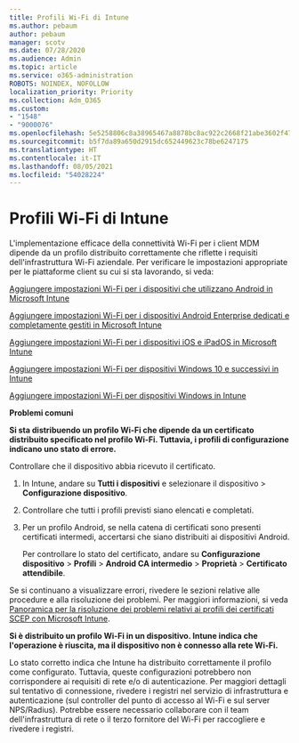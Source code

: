 ```yaml
---
title: Profili Wi-Fi di Intune
ms.author: pebaum
author: pebaum
manager: scotv
ms.date: 07/28/2020
ms.audience: Admin
ms.topic: article
ms.service: o365-administration
ROBOTS: NOINDEX, NOFOLLOW
localization_priority: Priority
ms.collection: Adm_O365
ms.custom:
- "1548"
- "9000076"
ms.openlocfilehash: 5e5258806c8a38965467a8878bc8ac922c2668f21abe3602f479dcdaff8c9b5b
ms.sourcegitcommit: b5f7da89a650d2915dc652449623c78be6247175
ms.translationtype: HT
ms.contentlocale: it-IT
ms.lasthandoff: 08/05/2021
ms.locfileid: "54028224"
---
```

# <a name="intune-wi-fi-profiles"></a>Profili Wi-Fi di Intune

L'implementazione efficace della connettività Wi-Fi per i client MDM dipende da un profilo distribuito correttamente che riflette i requisiti dell'infrastruttura Wi-Fi aziendale. Per verificare le impostazioni appropriate per le piattaforme client su cui si sta lavorando, si veda: 

[Aggiungere impostazioni Wi-Fi per i dispositivi che utilizzano Android in Microsoft Intune](https://docs.microsoft.com/intune/wi-fi-settings-android)

[Aggiungere impostazioni Wi-Fi per i dispositivi Android Enterprise dedicati e completamente gestiti in Microsoft Intune](https://docs.microsoft.com/intune/wi-fi-settings-android-enterprise)

[Aggiungere impostazioni Wi-Fi per i dispositivi iOS e iPadOS in Microsoft Intune](https://docs.microsoft.com/intune/wi-fi-settings-ios)

[Aggiungere impostazioni Wi-Fi per dispositivi Windows 10 e successivi in Intune](https://docs.microsoft.com/intune/wi-fi-settings-windows)

[Aggiungere impostazioni Wi-Fi per dispositivi Windows in Intune](https://docs.microsoft.com/intune/wi-fi-settings-import-windows-8-1)

**Problemi comuni**

**Si sta distribuendo un profilo Wi-Fi che dipende da un certificato distribuito specificato nel profilo Wi-Fi. Tuttavia, i profili di configurazione indicano uno stato di errore.**

Controllare che il dispositivo abbia ricevuto il certificato.

1. In Intune, andare su **Tutti i dispositivi** e selezionare il dispositivo > **Configurazione dispositivo**.

2. Controllare che tutti i profili previsti siano elencati e completati.

3. Per un profilo Android, se nella catena di certificati sono presenti certificati intermedi, accertarsi che siano distribuiti ai dispositivi Android.

    Per controllare lo stato del certificato, andare su **Configurazione dispositivo** > **Profili** > **Android CA intermedio** > **Proprietà** > **Certificato attendibile**.

Se si continuano a visualizzare errori, rivedere le sezioni relative alle procedure e alla risoluzione dei problemi. Per maggiori informazioni, si veda [Panoramica per la risoluzione dei problemi relativi ai profili dei certificati SCEP con Microsoft Intune](https://support.microsoft.com/help/4457481/troubleshooting-scep-certificate-profile-deployment-in-intune).

**Si è distribuito un profilo Wi-Fi in un dispositivo. Intune indica che l'operazione è riuscita, ma il dispositivo non è connesso alla rete Wi-Fi.**

Lo stato corretto indica che Intune ha distribuito correttamente il profilo come configurato. Tuttavia, queste configurazioni potrebbero non corrispondere ai requisiti di rete e/o di autenticazione. Per maggiori dettagli sul tentativo di connessione, rivedere i registri nel servizio di infrastruttura e autenticazione (sul controller del punto di accesso al Wi-Fi e sul server NPS/Radius). Potrebbe essere necessario collaborare con il team dell'infrastruttura di rete o il terzo fornitore del Wi-Fi per raccogliere e rivedere i registri.